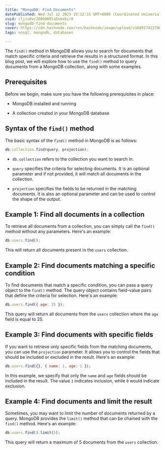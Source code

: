 ```yaml
---
title: "MongoDB: Find Documents"
datePublished: Wed Jul 12 2023 15:12:15 GMT+0000 (Coordinated Universal Time)
cuid: cljzv0vc2000009la5vmxbir0
slug: mongodb-find-documents
cover: https://cdn.hashnode.com/res/hashnode/image/upload/v1689174227804/b9256d2b-324a-46d8-93df-78d32d9f8cdf.webp
tags: nosql, mongodb, databases

---
```


The `find()` method in MongoDB allows you to search for documents that match specific criteria and retrieve the results in a structured format. In this blog post, we will explore how to use the `find()` method to query documents from a MongoDB collection, along with some examples.

## Prerequisites

Before we begin, make sure you have the following prerequisites in place:

* MongoDB installed and running
    
* A collection created in your MongoDB database
    

## Syntax of the `find()` method

The basic syntax of the `find()` method in MongoDB is as follows:

```javascript
db.collection.find(query, projection);
```

* `db.collection` refers to the collection you want to search in.
    
* `query` specifies the criteria for selecting documents. It is an optional parameter and if not provided, it will match all documents in the collection.
    
* `projection` specifies the fields to be returned in the matching documents. It is also an optional parameter and can be used to control the shape of the output.
    

## Example 1: Find all documents in a collection

To retrieve all documents from a collection, you can simply call the `find()` method without any parameters. Here's an example:

```javascript
db.users.find();
```

This will return all documents present in the `users` collection.

## Example 2: Find documents matching a specific condition

To find documents that match a specific condition, you can pass a query object to the `find()` method. The query object contains field-value pairs that define the criteria for selection. Here's an example:

```javascript
db.users.find({ age: 25 });
```

This query will return all documents from the `users` collection where the `age` field is equal to 25.

## Example 3: Find documents with specific fields

If you want to retrieve only specific fields from the matching documents, you can use the `projection` parameter. It allows you to control the fields that should be included or excluded in the result. Here's an example:

```javascript
db.users.find({}, { name: 1, age: 1 });
```

In this example, we specify that only the `name` and `age` fields should be included in the result. The value `1` indicates inclusion, while `0` would indicate exclusion.

## Example 4: Find documents and limit the result

Sometimes, you may want to limit the number of documents returned by a query. MongoDB provides the `limit()` method that can be chained with the `find()` method. Here's an example:

```javascript
db.users.find().limit(5);
```

This query will return a maximum of 5 documents from the `users` collection.